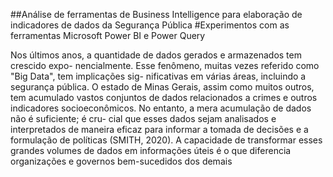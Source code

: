 ##Análise de ferramentas de Business Intelligence para elaboração de indicadores de dados da Segurança Pública
#Experimentos com as ferramentas Microsoft Power BI e Power Query

Nos últimos anos, a quantidade de dados gerados e armazenados tem crescido expo-
nencialmente. Esse fenômeno, muitas vezes referido como "Big Data", tem implicações sig-
nificativas em várias áreas, incluindo a segurança pública. O estado de Minas Gerais, assim
como muitos outros, tem acumulado vastos conjuntos de dados relacionados a crimes e outros
indicadores socioeconômicos. No entanto, a mera acumulação de dados não é suficiente; é cru-
cial que esses dados sejam analisados e interpretados de maneira eficaz para informar a tomada
de decisões e a formulação de políticas (SMITH, 2020). A capacidade de transformar esses
grandes volumes de dados em informações úteis é o que diferencia organizações e governos
bem-sucedidos dos demais
